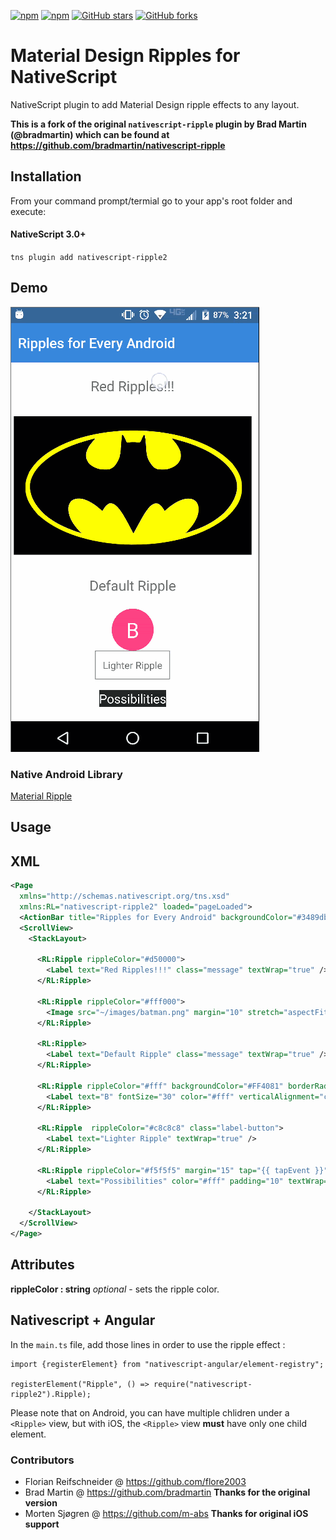 [![npm](https://img.shields.io/npm/v/nativescript-ripple2.svg)](https://www.npmjs.com/package/nativescript-ripple2)
[![npm](https://img.shields.io/npm/dt/nativescript-ripple2.svg?label=npm%20downloads)](https://www.npmjs.com/package/nativescript-ripple2)
[![GitHub stars](https://img.shields.io/github/stars/flore2003/nativescript-ripple2.svg)](https://github.com/flore2003/nativescript-ripple2/stargazers)
[![GitHub forks](https://img.shields.io/github/forks/flore2003/nativescript-ripple2.svg)](https://github.com/flore2003/nativescript-ripple2/network)


# Material Design Ripples for NativeScript
NativeScript plugin to add Material Design ripple effects to any layout.

**This is a fork of the original `nativescript-ripple` plugin by Brad Martin (@bradmartin) which can be found at https://github.com/bradmartin/nativescript-ripple**

## Installation
From your command prompt/termial go to your app's root folder and execute:

#### NativeScript 3.0+
`tns plugin add nativescript-ripple2`

## Demo

![Demo](./screens/demo.gif)

### Native Android Library

[Material Ripple](https://github.com/balysv/material-ripple)

## Usage

## XML
```XML
<Page 
  xmlns="http://schemas.nativescript.org/tns.xsd" 
  xmlns:RL="nativescript-ripple2" loaded="pageLoaded">
  <ActionBar title="Ripples for Every Android" backgroundColor="#3489db" color="#fff" />
  <ScrollView>
    <StackLayout>

      <RL:Ripple rippleColor="#d50000">
        <Label text="Red Ripples!!!" class="message" textWrap="true" />
      </RL:Ripple>

      <RL:Ripple rippleColor="#fff000">
        <Image src="~/images/batman.png" margin="10" stretch="aspectFit" />
      </RL:Ripple>

      <RL:Ripple>
        <Label text="Default Ripple" class="message" textWrap="true" />
      </RL:Ripple>

      <RL:Ripple rippleColor="#fff" backgroundColor="#FF4081" borderRadius="30" height="60" width="60">
        <Label text="B" fontSize="30" color="#fff" verticalAlignment="center" horizontalAlignment="center" textWrap="true" />
      </RL:Ripple>

      <RL:Ripple  rippleColor="#c8c8c8" class="label-button">
        <Label text="Lighter Ripple" textWrap="true" />
      </RL:Ripple>

      <RL:Ripple rippleColor="#f5f5f5" margin="15" tap="{{ tapEvent }}" class="dark-button">
        <Label text="Possibilities" color="#fff" padding="10" textWrap="true" />
      </RL:Ripple>
 
    </StackLayout>
  </ScrollView>
</Page>
```

## Attributes
**rippleColor : string** *optional* - sets the ripple color.

## Nativescript + Angular
In the `main.ts` file, add those lines in order to use the ripple effect :

```
import {registerElement} from "nativescript-angular/element-registry";

registerElement("Ripple", () => require("nativescript-ripple2").Ripple);
```

Please note that on Android, you can have multiple chlidren under a `<Ripple>` view, but with iOS, the `<Ripple>` view **must** have only one child element.


### Contributors
- Florian Reifschneider @ https://github.com/flore2003
- Brad Martin @ https://github.com/bradmartin **Thanks for the original version**
- Morten Sjøgren @ https://github.com/m-abs **Thanks for original iOS support**
